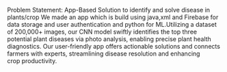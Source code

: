 Problem Statement: App-Based Solution to identify and solve 
disease in plants/crop
We made an app which is build using java,xml and Firebase for data storage and user authentication and python for ML.Utilizing a dataset of 200,000+ images, our CNN model swiftly identifies the top three potential plant diseases via photo analysis, enabling precise plant health diagnostics. Our user-friendly app offers actionable solutions and connects farmers with experts, streamlining disease resolution and enhancing crop productivity.
